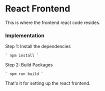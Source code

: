# React Frontend 

This is where the frontend react code resides.

### Implementation

Step 1:
	Install the dependencies

	` npm install `

Step 2:
	Build Packages

	` npm run build `


That's it for setting up the react frontend.